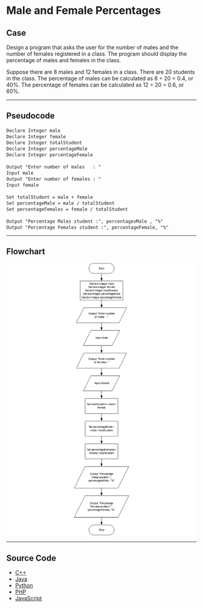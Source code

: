 # Male and Female Percentages

## Case

Design a program that asks the user for the number of males and the number of females registered in a class. The program should display the percentage of males and females in the class.

Suppose there are 8 males and 12 females in a class. There are 20 students in the class. The percentage of males can be calculated as 8 ÷ 20 = 0.4, or 40%. The percentage of females can be calculated as 12 ÷ 20 = 0.6, or 60%.

<hr>

## Pseudocode

```
Declare Integer male
Declare Integer female
Declare Integer totalStudent
Declare Integer percentageMale
Declare Integer percentageFemale

Output "Enter number of males   : "
Input male
Output "Enter number of females : "
Input female

Set totalStudent = male + female
Set percentageMale = male / totalStudent
Set percentageFemales = female / totalStudent

Output "Percentage Males student :", percentagesMale , "%"
Output "Percentage Females student :", percentageFemale, "%"

```

<hr>

## Flowchart

<img src="maleFemalePercentagesFlowchart.png"  >

<hr>

## Source Code

- [C++](maleFemalePercentages.cpp)
- [Java](maleFemalePercentages.java)
- [Python](maleFemalePercentages.py)
- [PHP](maleFemalePercentages.php)
- [JavaScript](maleFemalePercentages.js)
